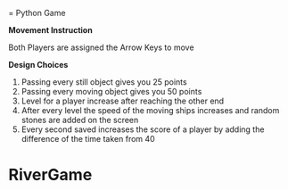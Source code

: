 =
Python Game

**Movement Instruction**

Both Players are assigned the Arrow Keys to move

**Design Choices**

1. Passing every still object gives you 25 points
2. Passing every moving object gives you 50 points
3. Level for a player increase after reaching the other end
4. After every level the speed of the moving ships increases and random stones are added on the screen
5. Every second saved increases the score of a player by adding the difference of the time taken from 40
# RiverGame
